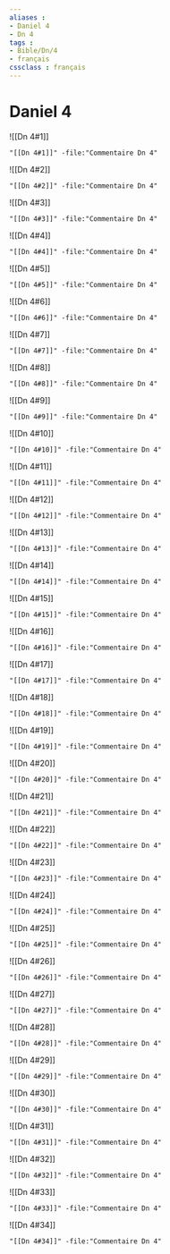```yaml
---
aliases : 
- Daniel 4
- Dn 4
tags : 
- Bible/Dn/4
- français
cssclass : français
---
```


# Daniel 4

![[Dn 4#1]]

```query
"[[Dn 4#1]]" -file:"Commentaire Dn 4"
```

![[Dn 4#2]]

```query
"[[Dn 4#2]]" -file:"Commentaire Dn 4"
```

![[Dn 4#3]]

```query
"[[Dn 4#3]]" -file:"Commentaire Dn 4"
```

![[Dn 4#4]]

```query
"[[Dn 4#4]]" -file:"Commentaire Dn 4"
```

![[Dn 4#5]]

```query
"[[Dn 4#5]]" -file:"Commentaire Dn 4"
```

![[Dn 4#6]]

```query
"[[Dn 4#6]]" -file:"Commentaire Dn 4"
```

![[Dn 4#7]]

```query
"[[Dn 4#7]]" -file:"Commentaire Dn 4"
```

![[Dn 4#8]]

```query
"[[Dn 4#8]]" -file:"Commentaire Dn 4"
```

![[Dn 4#9]]

```query
"[[Dn 4#9]]" -file:"Commentaire Dn 4"
```

![[Dn 4#10]]

```query
"[[Dn 4#10]]" -file:"Commentaire Dn 4"
```

![[Dn 4#11]]

```query
"[[Dn 4#11]]" -file:"Commentaire Dn 4"
```

![[Dn 4#12]]

```query
"[[Dn 4#12]]" -file:"Commentaire Dn 4"
```

![[Dn 4#13]]

```query
"[[Dn 4#13]]" -file:"Commentaire Dn 4"
```

![[Dn 4#14]]

```query
"[[Dn 4#14]]" -file:"Commentaire Dn 4"
```

![[Dn 4#15]]

```query
"[[Dn 4#15]]" -file:"Commentaire Dn 4"
```

![[Dn 4#16]]

```query
"[[Dn 4#16]]" -file:"Commentaire Dn 4"
```

![[Dn 4#17]]

```query
"[[Dn 4#17]]" -file:"Commentaire Dn 4"
```

![[Dn 4#18]]

```query
"[[Dn 4#18]]" -file:"Commentaire Dn 4"
```

![[Dn 4#19]]

```query
"[[Dn 4#19]]" -file:"Commentaire Dn 4"
```

![[Dn 4#20]]

```query
"[[Dn 4#20]]" -file:"Commentaire Dn 4"
```

![[Dn 4#21]]

```query
"[[Dn 4#21]]" -file:"Commentaire Dn 4"
```

![[Dn 4#22]]

```query
"[[Dn 4#22]]" -file:"Commentaire Dn 4"
```

![[Dn 4#23]]

```query
"[[Dn 4#23]]" -file:"Commentaire Dn 4"
```

![[Dn 4#24]]

```query
"[[Dn 4#24]]" -file:"Commentaire Dn 4"
```

![[Dn 4#25]]

```query
"[[Dn 4#25]]" -file:"Commentaire Dn 4"
```

![[Dn 4#26]]

```query
"[[Dn 4#26]]" -file:"Commentaire Dn 4"
```

![[Dn 4#27]]

```query
"[[Dn 4#27]]" -file:"Commentaire Dn 4"
```

![[Dn 4#28]]

```query
"[[Dn 4#28]]" -file:"Commentaire Dn 4"
```

![[Dn 4#29]]

```query
"[[Dn 4#29]]" -file:"Commentaire Dn 4"
```

![[Dn 4#30]]

```query
"[[Dn 4#30]]" -file:"Commentaire Dn 4"
```

![[Dn 4#31]]

```query
"[[Dn 4#31]]" -file:"Commentaire Dn 4"
```

![[Dn 4#32]]

```query
"[[Dn 4#32]]" -file:"Commentaire Dn 4"
```

![[Dn 4#33]]

```query
"[[Dn 4#33]]" -file:"Commentaire Dn 4"
```

![[Dn 4#34]]

```query
"[[Dn 4#34]]" -file:"Commentaire Dn 4"
```

